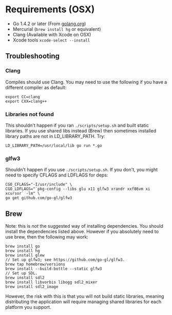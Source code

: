 # Requirements (OSX)

 - Go 1.4.2 or later (From [golang.org](http://golang.org))
 - Mercurial (`brew install hg` or equivalent)
 - Clang (Available with Xcode on OSX)
 - Xcode tools `xcode-select --install`

## Troubleshooting

### Clang

Compiles should use Clang.  You may need to use the following if you
have a different compiler as default:

    export CC=clang
    export CXX=clang++

### Libraries not found

This shouldn't happen if you ran `./scripts/setup.sh` and built static
libraries.  If you use shared libs instead (Brew) then sometimes
installed library paths are not in LD_LIBRARY_PATH. Try:

    LD_LIBRARY_PATH=/usr/local/lib go run *.go

### glfw3

Shouldn't happen if you use `./scripts/setup.sh`.  If you don't, you
might need to specify CFLAGS and LDFLAGS for deps:

    CGO_CFLAGS="-I/usr/include" \
    CGO_LDFLAGS="`pkg-config --libs glu x11 glfw3 xrandr xxf86vm xi xcursor` -lm" \
    go get github.com/go-gl/glfw3

## Brew
Note: this is *not* the suggested way of installing dependencies.  You should
install the dependencies listed above.  However if you absolutely need to use
brew, then the following may work:

    brew install go
    brew install hg
    brew install glew
    // Set up glfw3; see https://github.com/go-gl/glfw3.
    brew tap homebrew/versions
    brew install --build-bottle --static glfw3
    // Set up SDL.
    brew install sdl2
    brew install libvorbis libogg sdl2_mixer
    brew install sdl2_image

However, the risk with this is that you will not build static libraries,
meaning distributing the application will require managing shared libraries
for each platform you support.
